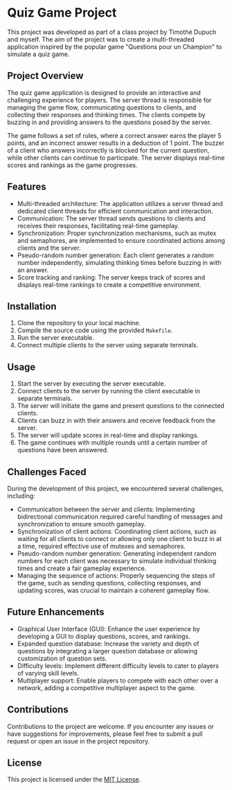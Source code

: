 # Quiz Game Project

This project was developed as part of a class project by Timothé Dupuch and myself. The aim of the project was to create a multi-threaded application inspired by the popular game "Questions pour un Champion" to simulate a quiz game.

## Project Overview

The quiz game application is designed to provide an interactive and challenging experience for players. The server thread is responsible for managing the game flow, communicating questions to clients, and collecting their responses and thinking times. The clients compete by buzzing in and providing answers to the questions posed by the server.

The game follows a set of rules, where a correct answer earns the player 5 points, and an incorrect answer results in a deduction of 1 point. The buzzer of a client who answers incorrectly is blocked for the current question, while other clients can continue to participate. The server displays real-time scores and rankings as the game progresses.

## Features

- Multi-threaded architecture: The application utilizes a server thread and dedicated client threads for efficient communication and interaction.
- Communication: The server thread sends questions to clients and receives their responses, facilitating real-time gameplay.
- Synchronization: Proper synchronization mechanisms, such as mutex and semaphores, are implemented to ensure coordinated actions among clients and the server.
- Pseudo-random number generation: Each client generates a random number independently, simulating thinking times before buzzing in with an answer.
- Score tracking and ranking: The server keeps track of scores and displays real-time rankings to create a competitive environment.

## Installation

1. Clone the repository to your local machine.
2. Compile the source code using the provided `Makefile`.
3. Run the server executable.
4. Connect multiple clients to the server using separate terminals.

## Usage

1. Start the server by executing the server executable.
2. Connect clients to the server by running the client executable in separate terminals.
3. The server will initiate the game and present questions to the connected clients.
4. Clients can buzz in with their answers and receive feedback from the server.
5. The server will update scores in real-time and display rankings.
6. The game continues with multiple rounds until a certain number of questions have been answered.

## Challenges Faced

During the development of this project, we encountered several challenges, including:

- Communication between the server and clients: Implementing bidirectional communication required careful handling of messages and synchronization to ensure smooth gameplay.
- Synchronization of client actions: Coordinating client actions, such as waiting for all clients to connect or allowing only one client to buzz in at a time, required effective use of mutexes and semaphores.
- Pseudo-random number generation: Generating independent random numbers for each client was necessary to simulate individual thinking times and create a fair gameplay experience.
- Managing the sequence of actions: Properly sequencing the steps of the game, such as sending questions, collecting responses, and updating scores, was crucial to maintain a coherent gameplay flow.

## Future Enhancements

- Graphical User Interface (GUI): Enhance the user experience by developing a GUI to display questions, scores, and rankings.
- Expanded question database: Increase the variety and depth of questions by integrating a larger question database or allowing customization of question sets.
- Difficulty levels: Implement different difficulty levels to cater to players of varying skill levels.
- Multiplayer support: Enable players to compete with each other over a network, adding a competitive multiplayer aspect to the game.

## Contributions

Contributions to the project are welcome. If you encounter any issues or have suggestions for improvements, please feel free to submit a pull request or open an issue in the project repository.

## License

This project is licensed under the [MIT License](LICENSE).
